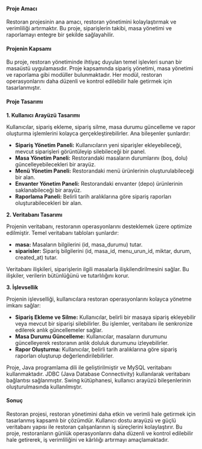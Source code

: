 #### Proje Amacı

Restoran projesinin ana amacı, restoran yönetimini kolaylaştırmak ve verimliliği artırmaktır. Bu proje, siparişlerin takibi, masa yönetimi ve raporlamayı entegre bir şekilde sağlayahilir.

#### Projenin Kapsamı

Bu proje, restoran yönetiminde ihtiyaç duyulan temel işlevleri sunan bir masaüstü uygulamasıdır. Proje kapsamında sipariş yönetimi, masa yönetimi ve raporlama gibi modüller bulunmaktadır. Her modül, restoran operasyonlarını daha düzenli ve kontrol edilebilir hale getirmek için tasarlanmıştır.

#### Proje Tasarımı

**1. Kullanıcı Arayüzü Tasarımı**

Kullanıcılar, sipariş ekleme, sipariş silme, masa durumu güncelleme ve rapor oluşturma işlemlerini kolayca gerçekleştirebilirler. Ana bileşenler şunlardır:
- **Sipariş Yönetim Paneli:** Kullanıcıların yeni siparişler ekleyebileceği, mevcut siparişleri görüntüleyip silebileceği bir panel.
- **Masa Yönetim Paneli:** Restorandaki masaların durumlarını (boş, dolu) güncelleyebilecekleri bir arayüz.
- **Menü Yönetim Paneli:** Restorandaki menü ürünlerinin oluşturulabileceği bir alan.
- **Envanter Yönetim Paneli:** Restorandaki envanter (depo) ürünlerinin saklanabileceği bir arayüz.
- **Raporlama Paneli:** Belirli tarih aralıklarına göre sipariş raporları oluşturabilecekleri bir alan.

**2. Veritabanı Tasarımı**

Projenin veritabanı, restoranın operasyonlarını desteklemek üzere optimize edilmiştir. Temel veritabanı tabloları şunlardır:
- **masa:** Masaların bilgilerini (id, masa_durumu) tutar.
- **siparisler:** Sipariş bilgilerini (id, masa_id, menu_urun_id, miktar, durum, created_at) tutar.

Veritabanı ilişkileri, siparişlerin ilgili masalarla ilişkilendirilmesini sağlar. Bu ilişkiler, verilerin bütünlüğünü ve tutarlılığını korur.

**3. İşlevsellik**

Projenin işlevselliği, kullanıcılara restoran operasyonlarını kolayca yönetme imkanı sağlar:
- **Sipariş Ekleme ve Silme:** Kullanıcılar, belirli bir masaya sipariş ekleyebilir veya mevcut bir siparişi silebilirler. Bu işlemler, veritabanı ile senkronize edilerek anlık güncellemeler sağlar.
- **Masa Durumu Güncelleme:** Kullanıcılar, masaların durumunu güncelleyerek restoranın anlık doluluk durumunu izleyebilirler.
- **Rapor Oluşturma:** Kullanıcılar, belirli tarih aralıklarına göre sipariş raporları oluşturup değerlendirilebilirler.

Proje, Java programlama dili ile geliştirilmiştir ve MySQL veritabanı kullanmaktadır. JDBC (Java Database Connectivity) kullanılarak veritabanı bağlantısı sağlanmıştır. Swing kütüphanesi, kullanıcı arayüzü bileşenlerinin oluşturulmasında kullanılmıştır.

#### Sonuç

Restoran projesi, restoran yönetimini daha etkin ve verimli hale getirmek için tasarlanmış kapsamlı bir çözümdür. Kullanıcı dostu arayüzü ve güçlü veritabanı yapısı ile restoran çalışanlarının iş süreçlerini kolaylaştırır. Bu proje, restoranların günlük operasyonlarını daha düzenli ve kontrol edilebilir hale getirerek, iş verimliliğini ve kârlılığı artırmayı amaçlamaktadır.
